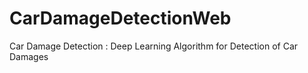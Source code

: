 # CarDamageDetectionWeb
Car Damage Detection : Deep Learning Algorithm for Detection of Car Damages
